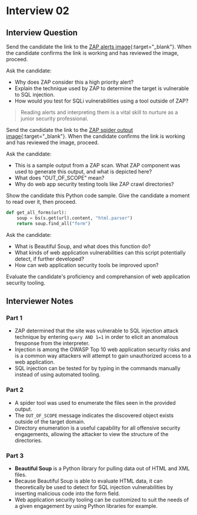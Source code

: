 # Interview 02

## Interview Question

Send the candidate the link to the [ZAP alerts image](https://www.randorisec.fr/img/blog/zap_alerts.png){:target="_blank"}. When the candidate confirms the link is working and has reviewed the image, proceed.

Ask the candidate:

- Why does ZAP consider this a high priority alert?
- Explain the technique used by ZAP to determine the target is vulnerable to SQL injection.
- How would you test for SQLi vulnerabilities using a tool outside of ZAP?

> Reading alerts and interpreting them is a vital skill to nurture as a junior security professional.

Send the candidate the link to the [ZAP spider output image](https://external-content.duckduckgo.com/iu/?u=https%3A%2F%2Fi.stack.imgur.com%2FREfnl.png&f=1&nofb=1){:target="_blank"}. When the candidate confirms the link is working and has reviewed the image, proceed.

Ask the candidate:

- This is a sample output from a ZAP scan. What ZAP component was used to generate this output, and what is depicted here?
- What does "OUT_OF_SCOPE" mean?
- Why do web app security testing tools like ZAP crawl directories?

Show the candidate this Python code sample. Give the candidate a moment to read over it, then proceed.

```python
def get_all_forms(url):
    soup = bs(s.get(url).content, "html.parser")
    return soup.find_all("form")
```

Ask the candidate:

- What is Beautiful Soup, and what does this function do?
- What kinds of web application vulnerabilities can this script potentially detect, if further developed?
- How can web application security tools be improved upon?

Evaluate the candidate's proficiency and comprehansion of web application security tooling.

## Interviewer Notes

### Part 1

- ZAP determined that the site was vulnerable to SQL injection attack technique by entering `query AND 1=1` in order to elicit an anomalous fresponse from the interpreter.
- Injection is among the OWASP Top 10 web application security risks and is a common way attackers will attempt to gain unauthorized access to a web application.
- SQL injection can be tested for by typing in the commands manually instead of using automated tooling.

### Part 2

- A spider tool was used to enumerate the files seen in the provided output.
- The `OUT_OF_SCOPE` message indicates the discovered object exists outside of the target domain.
- Directory enumeration is a useful capability for all offensive security engagements, allowing the attacker to view the structure of the directories.

### Part 3

- **Beautiful Soup** is a Python library for pulling data out of HTML and XML files.
- Because Beautiful Soup is able to evaluate HTML data, it can theoretically be used to detect for SQL injection vulnerabilities by inserting malicious code into the form field.
- Web application security tooling can be customized to suit the needs of a given engagement by using Python libraries for example.
